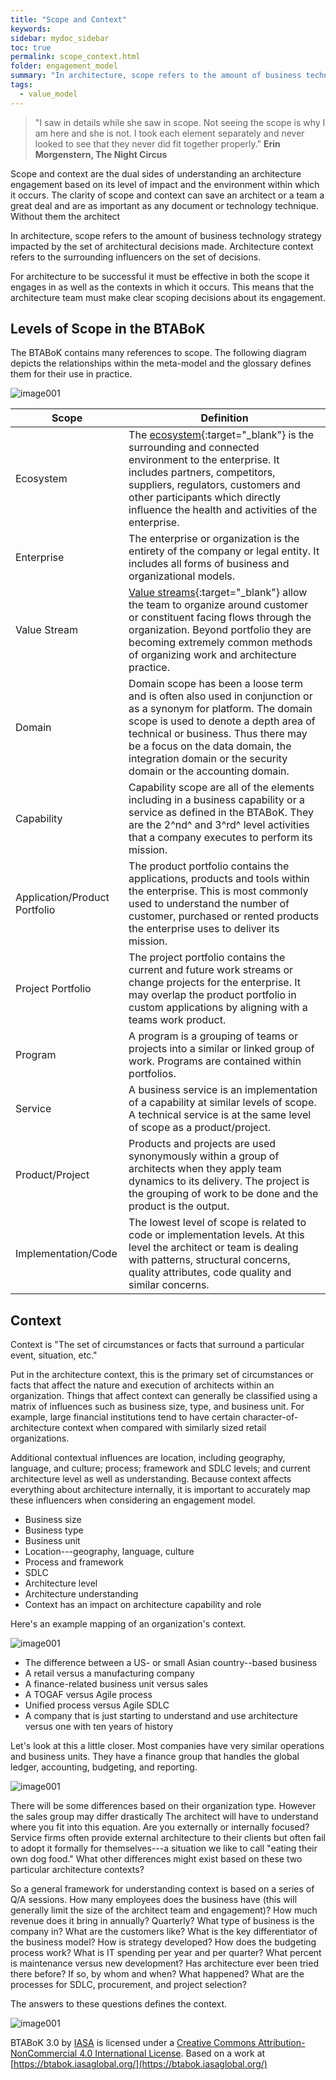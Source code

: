 ```yaml
---
title: "Scope and Context"
keywords: 
sidebar: mydoc_sidebar
toc: true
permalink: scope_context.html
folder: engagement_model
summary: "In architecture, scope refers to the amount of business technology strategy impacted by the set of architectural decisions made."
tags: 
  - value_model
---
```


> "I saw in details while she saw in scope. Not seeing the scope is why I am here and she is not. I took each element separately and never looked to see that they never did fit together properly."
**Erin Morgenstern, The Night Circus**

Scope and context are the dual sides of understanding an architecture engagement based on its level of impact and the environment within which it occurs. The clarity of scope and context can save an architect or a team a great deal and are as important as any document or technology technique. Without them the architect

In architecture, scope refers to the amount of business technology strategy impacted by the set of architectural decisions made. Architecture context refers to the surrounding influencers on the set of decisions.

For architecture to be successful it must be effective in both the scope it engages in as well as the contexts in which it occurs. This means that the architecture team must make clear scoping decisions about its engagement.

## Levels of Scope in the BTABoK 

The BTABoK contains many references to scope. The following diagram depicts the relationships within the meta-model and the glossary defines them for their use in practice.

![image001](media/s_c001.png)

| **Scope** | **Definition** |
| --- | --- |
| Ecosystem | The [ecosystem](ecosystem.md){:target="_blank"} is the surrounding and connected environment to the enterprise. It includes partners, competitors, suppliers, regulators, customers and other participants which directly influence the health and activities of the enterprise. |
| Enterprise | The enterprise or organization is the entirety of the company or legal entity. It includes all forms of business and organizational models. |
| Value Stream | [Value streams](value_streams.md){:target="_blank"} allow the team to organize around customer or constituent facing flows through the organization. Beyond portfolio they are becoming extremely common methods of organizing work and architecture practice. |
| Domain | Domain scope has been a loose term and is often also used in conjunction or as a synonym for platform. The domain scope is used to denote a depth area of technical or business. Thus there may be a focus on the data domain, the integration domain or the security domain or the accounting domain.   |
| Capability | Capability scope are all of the elements including in a business capability or a service as defined in the BTABoK. They are the 2^nd^ and 3^rd^ level activities that a company executes to perform its mission. |
| Application/Product Portfolio | The product portfolio contains the applications, products and tools within the enterprise. This is most commonly used to understand the number of customer, purchased or rented products the enterprise uses to deliver its mission. |
| Project Portfolio | The project portfolio contains the current and future work streams or change projects for the enterprise. It may overlap the product portfolio in custom applications by aligning with a teams work product. |
| Program | A program is a grouping of teams or projects into a similar or linked group of work. Programs are contained within portfolios. |
| Service | A business service is an implementation of a capability at similar levels of scope. A technical service is at the same level of scope as a product/project. |
| Product/Project | Products and projects are used synonymously within a group of architects when they apply team dynamics to its delivery. The project is the grouping of work to be done and the product is the output. |
| Implementation/Code | The lowest level of scope is related to code or implementation levels. At this level the architect or team is dealing with patterns, structural concerns, quality attributes, code quality and similar concerns. |

## Context

Context is "The set of circumstances or facts that surround a particular event, situation, etc."

Put in the architecture context, this is the primary set of circumstances or facts that affect the nature and execution of architects within an organization. Things that affect context can generally be classified using a matrix of influences such as business size, type, and business unit. For example, large financial institutions tend to have certain character-of-architecture context when compared with similarly sized retail organizations.

Additional contextual influences are location, including geography, language, and culture; process; framework and SDLC levels; and current architecture level as well as understanding. Because context affects everything about architecture internally, it is important to accurately map these influencers when considering an engagement model. 

-   Business size
-   Business type
-   Business unit
-   Location---geography, language, culture
-   Process and framework
-   SDLC
-   Architecture level
-   Architecture understanding
-   Context has an impact on architecture capability and role

Here's an example mapping of an organization's context.

![image001](media/s_c002.png)

-   The difference between a US- or small Asian country--based business
-   A retail versus a manufacturing company
-   A finance-related business unit versus sales
-   A TOGAF versus Agile process
-   Unified process versus Agile SDLC
-   A company that is just starting to understand and use architecture versus one with ten years of history

Let's look at this a little closer. Most companies have very similar operations and business units. They have a finance group that handles the global ledger, accounting, budgeting, and reporting.

![image001](media/s_c003.png)

There will be some differences based on their organization type. However the sales group may differ drastically The architect will have to understand where you fit into this equation. Are you externally or internally focused? Service firms often provide external architecture to their clients but often fail to adopt it formally for themselves---a situation we like to call "eating their own dog food." What other differences might exist based on these two particular architecture contexts?

So a general framework for understanding context is based on a series of Q/A sessions. How many employees does the business have (this will generally limit the size of the architect team and engagement)? How much revenue does it bring in annually? Quarterly? What type of business is the company in? What are the customers like? What is the key differentiator of the business model? How is strategy developed? How does the budgeting process work? What is IT spending per year and per quarter? What percent is maintenance versus new development? Has architecture ever been tried there before? If so, by whom and when? What happened? What are the processes for SDLC, procurement, and project selection?

The answers to these questions defines the context.

![image001](media/by-nc.png)

BTABoK 3.0 by [IASA](https://iasaglobal.org/) is licensed under a [Creative Commons Attribution-NonCommercial 4.0 International License](http://creativecommons.org/licenses/by-nc/4.0/). Based on a work at [https://btabok.iasaglobal.org/](https://btabok.iasaglobal.org/)
